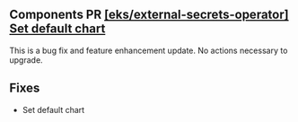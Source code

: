 ## Components PR [[eks/external-secrets-operator] Set default chart](https://github.com/cloudposse/terraform-aws-components/pull/856)

This is a bug fix and feature enhancement update.
No actions necessary to upgrade.

## Fixes
* Set default chart
